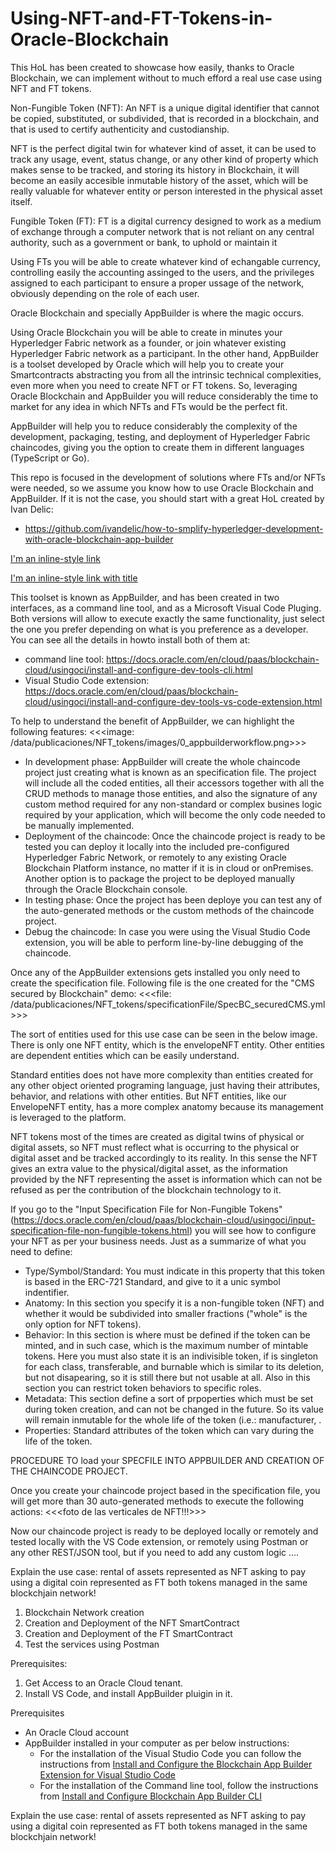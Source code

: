 # Using-NFT-and-FT-Tokens-in-Oracle-Blockchain
This HoL has been created to showcase how easily, thanks to Oracle Blockchain, we can implement without to much efford a real use case using NFT and FT tokens.

Non-Fungible Token (NFT): An NFT is a unique digital identifier that cannot be copied, substituted, or subdivided, that is recorded in a blockchain, and that is used to certify authenticity and custodianship. 

NFT is the perfect digital twin for whatever kind of asset, it can be used to track any usage, event, status change, or any other kind of property which makes sense to be tracked, and storing its history in Blockchain, it will become an easily accesible inmutable history of the asset, which will be really valuable for whatever entity or person interested in the physical asset itself.


Fungible Token (FT): FT is a digital currency designed to work as a medium of exchange through a computer network that is not reliant on any central authority, such as a government or bank, to uphold or maintain it

Using FTs you will be able to create whatever kind of echangable currency, controlling easily the accounting assinged to the users, and the privileges assigned to each participant to ensure a proper ussage of the network, obviously depending on the role of each user. 



Oracle Blockchain and specially AppBuilder is where the magic occurs. 

Using Oracle Blockchain you will be able to create in minutes your Hyperledger Fabric network as a founder, or join whatever existing Hyperledger Fabric network as a participant. In the other hand, AppBuilder is a toolset developed by Oracle which will help you to create your Smartcontracts abstracting you from all the intrinsic technical complexities, even more when you need to create NFT or FT tokens. So, leveraging Oracle Blockchain and AppBuilder you will reduce considerably the time to market for any idea in which NFTs and FTs would be the perfect fit.

AppBuilder will help you to reduce considerably the complexity of the development, packaging, testing, and deployment of Hyperledger Fabric chaincodes, giving you the option to create them in different languages (TypeScript or Go).

This repo is focused in the development of solutions where FTs and/or NFTs were needed, so we assume you know how to use Oracle Blockchain and AppBuilder. If it is not the case, you should start with a great HoL created by Ivan Delic:
- https://github.com/ivandelic/how-to-smplify-hyperledger-development-with-oracle-blockchain-app-builder

[I'm an inline-style link](https://www.google.com)

[I'm an inline-style link with title](https://www.google.com "Google's Homepage")


This toolset is known as AppBuilder, and has been created in two interfaces, as a command line tool, and as a Microsoft Visual Code Pluging. Both versions will allow to execute exactly the same functionality, just select the one you prefer depending on what is you preference as a developer. You can see all the details in howto install both of them at:
 - command line tool:
	https://docs.oracle.com/en/cloud/paas/blockchain-cloud/usingoci/install-and-configure-dev-tools-cli.html
 - Visual Studio Code extension:
	https://docs.oracle.com/en/cloud/paas/blockchain-cloud/usingoci/install-and-configure-dev-tools-vs-code-extension.html

To help to understand the benefit of AppBuilder, we can highlight the following features:
<<<image: /data/publicaciones/NFT_tokens/images/0_appbuilderworkflow.png>>>
- In development phase: AppBuilder will create the whole chaincode project just creating what is known as an specification file. The project will include all the coded entities, all their accessors together with all the CRUD methods to manage those entities, and also the signature of any custom method required for any non-standard or complex busines logic required by your application, which will become the only code needed to be manually implemented.
- Deployment of the chaincode: Once the chaincode project is ready to be tested you can deploy it locally into the included pre-configured Hyperledger Fabric Network, or remotely to any existing Oracle Blockchain Platform instance, no matter if it is in cloud or onPremises. Another option is to package the project to be deployed manually through the Oracle Blockchain console.  
- In testing phase: Once the project has been deploye you can test any of the auto-generated methods or the custom methods of the chaincode project.
- Debug the chaincode: In case you were using the Visual Studio Code extension, you will be able to perform line-by-line debugging of the chaincode.
  
Once any of the AppBuilder extensions gets installed you only need to create the specification file. Following file is the one created for the "CMS secured by Blockchain" demo:
<<<file: /data/publicaciones/NFT_tokens/specificationFile/SpecBC_securedCMS.yml>>>

The sort of entities used for this use case can be seen in the below image. There is only one NFT entity, which is the envelopeNFT entity. Other entities are dependent entities which can be easily understand.

Standard entities does not have more complexity than entities created for any other object oriented programing language, just having their attributes, behavior, and relations with other entities. But NFT entities, like our EnvelopeNFT entity, has a more complex anatomy because its management is leveraged to the platform.

NFT tokens most of the times are created as digital twins of physical or digital assets, so NFT must reflect what is occurring to the physical or digital asset and be tracked accordingly to its reality. In this sense the NFT gives an extra value to the physical/digital asset, as the information provided by the NFT representing the asset is information which can not be refused as per the contribution of the blockchain technology to it.

If you go to the "Input Specification File for Non-Fungible Tokens" (https://docs.oracle.com/en/cloud/paas/blockchain-cloud/usingoci/input-specification-file-non-fungible-tokens.html) you will see how to configure your NFT as per your business needs. Just as a summarize of what you need to define:
- Type/Symbol/Standard: You must indicate in this property that this token is based in the ERC-721 Standard, and give to it a unic symbol indentifier.
- Anatomy: In this section you specify it is a non-fungible token (NFT) and whether it would be subdivided into smaller fractions ("whole" is the only option for NFT tokens).
- Behavior: In this section is where must be defined if the token can be minted, and in such case, which is the maximum number of mintable tokens. Here you must also state it is an indivisible token, if is singleton for each class, transferable, and burnable which is similar to its deletion, but not disapearing, so it is still there but not usable at all. Also in this section you can restrict token behaviors to specific roles.
- Metadata: This section define a sort of prpoperties which must be set during token creation, and can not be changed in the future. So its value will remain inmutable for the whole life of the token (i.e.: manufacturer, .
- Properties: Standard attributes of the token which can vary during the life of the token. 



PROCEDURE TO load your SPECFILE INTO APPBUILDER AND CREATION OF THE CHAINCODE PROJECT.



Once you create your chaincode project based in the specification file, you will get more than 30 auto-generated methods to execute the following actions:
<<<foto de las verticales de NFT!!!>>>






Now our chaincode project is ready to be deployed locally or remotely and tested locally with the VS Code extension, or remotely using Postman or any other REST/JSON tool, but if you need to add any custom logic ....














Explain the use case:
rental of assets represented as NFT asking to pay using a digital coin represented as FT both tokens managed in the same blockchjain network!


1. Blockchain Network creation
2. Creation and Deployment of the NFT SmartContract
2. Creation and Deployment of the FT SmartContract
3. Test the services using Postman 






Prerequisites:
1. Get Access to an Oracle Cloud tenant.
2. Install VS Code, and install AppBuilder pluigin in it.




Prerequisites
- An Oracle Cloud account
- AppBuilder installed in your computer as per below instructions:
	- For the installation of the Visual Studio Code you can follow the instructions from [Install and Configure the Blockchain App Builder Extension for Visual Studio Code](https://docs.oracle.com/en/cloud/paas/blockchain-cloud/usingoci/install-and-configure-dev-tools-vs-code-extension.html "Install and Configure the Blockchain App Builder Extension for Visual Studio Code")
	- For the installation of the Command line tool, follow the instructions from [Install and Configure Blockchain App Builder CLI](https://docs.oracle.com/en/cloud/paas/blockchain-cloud/usingoci/install-and-configure-dev-tools-cli.html "Install and Configure Blockchain App Builder CLI")


Explain the use case:
rental of assets represented as NFT asking to pay using a digital coin represented as FT both tokens managed in the same blockchjain network!


